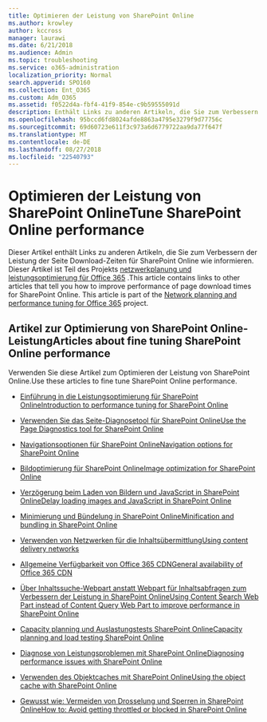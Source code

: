 ```yaml
---
title: Optimieren der Leistung von SharePoint Online
ms.author: krowley
author: kccross
manager: laurawi
ms.date: 6/21/2018
ms.audience: Admin
ms.topic: troubleshooting
ms.service: o365-administration
localization_priority: Normal
search.appverid: SPO160
ms.collection: Ent_O365
ms.custom: Adm_O365
ms.assetid: f0522d4a-fbf4-41f9-854e-c9b59555091d
description: Enthält Links zu anderen Artikeln, die Sie zum Verbessern der Leistung der Seite Download-Zeiten für SharePoint Online wie informieren.
ms.openlocfilehash: 95bccd6fd8024afde8863a4795e3279f9d77756c
ms.sourcegitcommit: 69d60723e611f3c973a6d6779722aa9da77f647f
ms.translationtype: MT
ms.contentlocale: de-DE
ms.lasthandoff: 08/27/2018
ms.locfileid: "22540793"
---
```

# <a name="tune-sharepoint-online-performance"></a><span data-ttu-id="e9bfa-103">Optimieren der Leistung von SharePoint Online</span><span class="sxs-lookup"><span data-stu-id="e9bfa-103">Tune SharePoint Online performance</span></span>

<span data-ttu-id="e9bfa-p101">Dieser Artikel enthält Links zu anderen Artikeln, die Sie zum Verbessern der Leistung der Seite Download-Zeiten für SharePoint Online wie informieren. Dieser Artikel ist Teil des Projekts [netzwerkplanung und leistungsoptimierung für Office 365](https://aka.ms/tune) .</span><span class="sxs-lookup"><span data-stu-id="e9bfa-p101">This article contains links to other articles that tell you how to improve performance of page download times for SharePoint Online. This article is part of the [Network planning and performance tuning for Office 365](https://aka.ms/tune) project.</span></span>
   
## <a name="articles-about-fine-tuning-sharepoint-online-performance"></a><span data-ttu-id="e9bfa-106">Artikel zur Optimierung von SharePoint Online-Leistung</span><span class="sxs-lookup"><span data-stu-id="e9bfa-106">Articles about fine tuning SharePoint Online performance</span></span>

<span data-ttu-id="e9bfa-107">Verwenden Sie diese Artikel zum Optimieren der Leistung von SharePoint Online.</span><span class="sxs-lookup"><span data-stu-id="e9bfa-107">Use these articles to fine tune SharePoint Online performance.</span></span>
  
- [<span data-ttu-id="e9bfa-108">Einführung in die Leistungsoptimierung für SharePoint Online</span><span class="sxs-lookup"><span data-stu-id="e9bfa-108">Introduction to performance tuning for SharePoint Online</span></span>](introduction-to-performance-tuning-for-sharepoint-online.md)
    
- [<span data-ttu-id="e9bfa-109">Verwenden Sie das Seite-Diagnosetool für SharePoint Online</span><span class="sxs-lookup"><span data-stu-id="e9bfa-109">Use the Page Diagnostics tool for SharePoint Online</span></span>](page-diagnostics-for-spo.md)
    
- [<span data-ttu-id="e9bfa-110">Navigationsoptionen für SharePoint Online</span><span class="sxs-lookup"><span data-stu-id="e9bfa-110">Navigation options for SharePoint Online</span></span>](navigation-options-for-sharepoint-online.md)
    
- [<span data-ttu-id="e9bfa-111">Bildoptimierung für SharePoint Online</span><span class="sxs-lookup"><span data-stu-id="e9bfa-111">Image optimization for SharePoint Online</span></span>](image-optimization-for-sharepoint-online.md)
    
- [<span data-ttu-id="e9bfa-112">Verzögerung beim Laden von Bildern und JavaScript in SharePoint Online</span><span class="sxs-lookup"><span data-stu-id="e9bfa-112">Delay loading images and JavaScript in SharePoint Online</span></span>](delay-loading-images-and-javascript-in-sharepoint-online.md)
    
- [<span data-ttu-id="e9bfa-113">Minimierung und Bündelung in SharePoint Online</span><span class="sxs-lookup"><span data-stu-id="e9bfa-113">Minification and bundling in SharePoint Online</span></span>](minification-and-bundling-in-sharepoint-online.md)
    
- [<span data-ttu-id="e9bfa-114">Verwenden von Netzwerken für die Inhaltsübermittlung</span><span class="sxs-lookup"><span data-stu-id="e9bfa-114">Using content delivery networks</span></span>](using-content-delivery-networks-with-sharepoint-online.md)
    
 - [<span data-ttu-id="e9bfa-115">Allgemeine Verfügbarkeit von Office 365 CDN</span><span class="sxs-lookup"><span data-stu-id="e9bfa-115">General availability of Office 365 CDN</span></span>](https://dev.office.com/blogs/general-availability-of-office-365-cdn)
    
- [<span data-ttu-id="e9bfa-116">Über Inhaltssuche-Webpart anstatt Webpart für Inhaltsabfragen zum Verbessern der Leistung in SharePoint Online</span><span class="sxs-lookup"><span data-stu-id="e9bfa-116">Using Content Search Web Part instead of Content Query Web Part to improve performance in SharePoint Online</span></span>](using-content-search-web-part-instead-of-content-query-web-part-to-improve-perfo.md)
    
- [<span data-ttu-id="e9bfa-117">Capacity planning und Auslastungstests SharePoint Online</span><span class="sxs-lookup"><span data-stu-id="e9bfa-117">Capacity planning and load testing SharePoint Online</span></span>](capacity-planning-and-load-testing-sharepoint-online.md)
    
- [<span data-ttu-id="e9bfa-118">Diagnose von Leistungsproblemen mit SharePoint Online</span><span class="sxs-lookup"><span data-stu-id="e9bfa-118">Diagnosing performance issues with SharePoint Online</span></span>](diagnosing-performance-issues-with-sharepoint-online.md)
    
- [<span data-ttu-id="e9bfa-119">Verwenden des Objektcaches mit SharePoint Online</span><span class="sxs-lookup"><span data-stu-id="e9bfa-119">Using the object cache with SharePoint Online</span></span>](using-the-object-cache-with-sharepoint-online.md)
    
- [<span data-ttu-id="e9bfa-120">Gewusst wie: Vermeiden von Drosselung und Sperren in SharePoint Online</span><span class="sxs-lookup"><span data-stu-id="e9bfa-120">How to: Avoid getting throttled or blocked in SharePoint Online</span></span>](https://msdn.microsoft.com/en-us/library/office/dn889829.aspx)
    


